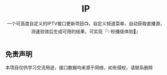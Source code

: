 <div align="center">

  <h1 align="center">IP</h1>
</div>

<div align="center">一个可高度自定义的IPTV接口更新项目📺，自定义频道菜单，自动获取直播源，测速验效后生成可用的结果，可实现『✨秒播级体验🚀』</div>
<br>


## 免责声明

本项目仅供学习交流用途，接口数据均来源于网络，如有侵权，请联系删除


